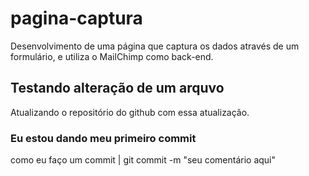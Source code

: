 # pagina-captura
Desenvolvimento de uma página que captura os dados através de um formulário, e utiliza o MailChimp como back-end.

## Testando alteração de um arquvo 
Atualizando o repositório do github com essa
atualização.

### Eu estou dando meu primeiro commit
como eu faço um commit | git commit -m "seu comentário aqui"